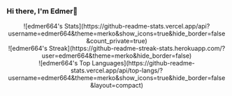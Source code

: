 ### Hi there, I'm Edmer👋
<div align="center">
![edmer664's Stats](https://github-readme-stats.vercel.app/api?username=edmer664&theme=merko&show_icons=true&hide_border=false&count_private=true)
</div>
<div align="center">
![edmer664's Streak](https://github-readme-streak-stats.herokuapp.com/?user=edmer664&theme=merko&hide_border=false)
</div>
<div align="center">
![edmer664's Top Languages](https://github-readme-stats.vercel.app/api/top-langs/?username=edmer664&theme=merko&show_icons=true&hide_border=false&layout=compact)
</div>
